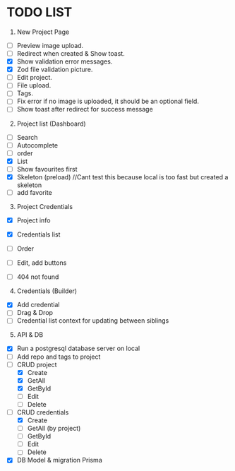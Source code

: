 # TODO LIST
1. New Project Page
- [ ] Preview image upload.
- [ ] Redirect when created & Show toast.
- [x] Show validation error messages.
- [x] Zod file validation picture.
- [ ] Edit project.
- [ ] File upload.
- [ ] Tags.
- [ ] Fix error if no image is uploaded, it should be an optional field.
- [ ] Show toast after redirect for success message

2. Project list (Dashboard)
- [ ] Search
- [ ] Autocomplete
- [ ] order 
- [x] List
- [ ] Show favourites first
- [x] Skeleton (preload) //Cant test this because local is too fast but created a skeleton
- [ ] add favorite

3. Project Credentials
- [x] Project info
- [x] Credentials list
- [ ] Order
- [ ] Edit, add buttons
- [ ] 404 not found


4. Credentials (Builder)
- [x] Add credential
- [ ] Drag & Drop 
- [ ] Credential list context for updating between siblings

5. API & DB
- [x] Run a postgresql database server on local
- [ ] Add repo and tags to project
- [ ] CRUD project  
    - [x] Create
    - [x] GetAll
    - [x] GetById
    - [ ] Edit
    - [ ] Delete
- [ ] CRUD credentials
    - [x] Create
    - [ ] GetAll (by project)
    - [ ] GetById
    - [ ] Edit
    - [ ] Delete
- [x] DB Model & migration Prisma